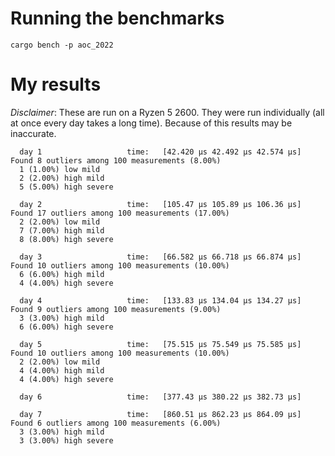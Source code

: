 # Running the benchmarks
`cargo bench -p aoc_2022`

# My results
*Disclaimer*: These are run on a Ryzen 5 2600. They were run individually (all
at once every day takes a long time). Because of this results may be inaccurate.
```
  day 1                   time:   [42.420 µs 42.492 µs 42.574 µs]
Found 8 outliers among 100 measurements (8.00%)
  1 (1.00%) low mild
  2 (2.00%) high mild
  5 (5.00%) high severe

  day 2                   time:   [105.47 µs 105.89 µs 106.36 µs]
Found 17 outliers among 100 measurements (17.00%)
  2 (2.00%) low mild
  7 (7.00%) high mild
  8 (8.00%) high severe

  day 3                   time:   [66.582 µs 66.718 µs 66.874 µs]
Found 10 outliers among 100 measurements (10.00%)
  6 (6.00%) high mild
  4 (4.00%) high severe

  day 4                   time:   [133.83 µs 134.04 µs 134.27 µs]
Found 9 outliers among 100 measurements (9.00%)
  3 (3.00%) high mild
  6 (6.00%) high severe

  day 5                   time:   [75.515 µs 75.549 µs 75.585 µs]
Found 10 outliers among 100 measurements (10.00%)
  2 (2.00%) low mild
  4 (4.00%) high mild
  4 (4.00%) high severe

  day 6                   time:   [377.43 µs 380.22 µs 382.73 µs]

  day 7                   time:   [860.51 µs 862.23 µs 864.09 µs]
Found 6 outliers among 100 measurements (6.00%)
  3 (3.00%) high mild
  3 (3.00%) high severe
```
